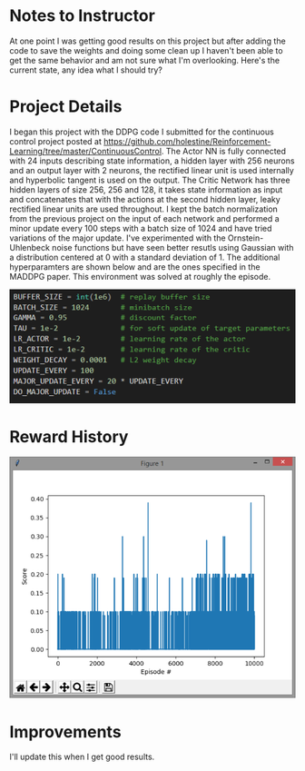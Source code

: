 # Notes to Instructor
At one point I was getting good results on this project but after adding the code to save the weights and doing some clean up I haven't been able to get the same behavior and am not sure what I'm overlooking. Here's the current state, any idea what I should try?

# Project Details
I began this project with the DDPG code I submitted for the continuous control project posted at https://github.com/holestine/Reinforcement-Learning/tree/master/ContinuousControl. The Actor NN is fully connected with 24 inputs describing state information, a hidden layer with 256 neurons and an output layer with 2 neurons, the rectified linear unit is used internally and hyperbolic tangent is used on the output. The Critic Network has three hidden layers of size 256, 256 and 128, it takes state information as input and concatenates that with the actions at the second hidden layer, leaky rectified linear units are used throughout. I kept the batch normalization from the previous project on the input of each network and performed a minor update every 100 steps with a batch size of 1024 and have tried variations of the major update. I've experimented with the Ornstein-Uhlenbeck noise functions but have seen better resutls using Gaussian with a distribution centered at 0 with a standard deviation of 1. The additional hyperparamters are shown below and are the ones specified in the MADDPG paper. This environment was solved at roughly the <tbd> episode.

![Hyperparameters](images/hyper.png)

# Reward History

![Training Profile](images/training.png)

# Improvements
I'll update this when I get good results. 
